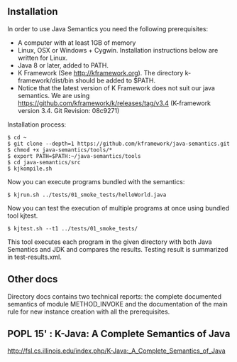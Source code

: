 ## Installation

In order to use Java Semantics you need the following prerequisites:

- A computer with at least 1GB of memory
- Linux, OSX or Windows + Cygwin. Installation instructions below are written for Linux.
- Java 8 or later, added to PATH.
- K Framework (See <http://kframework.org>). The directory k-framework/dist/bin should be added to $PATH.
- Notice that the latest version of K Framework does not suit our java semantics. We are using https://github.com/kframework/k/releases/tag/v3.4 (K-framework version 3.4. Git Revision: 08c9271)

Installation process:

```
$ cd ~
$ git clone --depth=1 https://github.com/kframework/java-semantics.git
$ chmod +x java-semantics/tools/*
$ export PATH=$PATH:~/java-semantics/tools
$ cd java-semantics/src
$ kjkompile.sh
```

Now you can execute programs bundled with the semantics:

```
$ kjrun.sh ../tests/01_smoke_tests/helloWorld.java
```

Now you can test the execution of multiple programs at once using bundled tool kjtest.

```
$ kjtest.sh --t1 ../tests/01_smoke_tests/
```

This tool executes each program in the given directory with both Java Semantics and JDK and compares the results.
  Testing result is summarized in test-results.xml.

## Other docs
Directory docs contains two technical reports: the complete documented semantics of module METHOD_INVOKE and
  the documentation of the main rule for new instance creation with all the prerequisites.

## POPL 15' : K-Java: A Complete Semantics of Java
http://fsl.cs.illinois.edu/index.php/K-Java:_A_Complete_Semantics_of_Java
